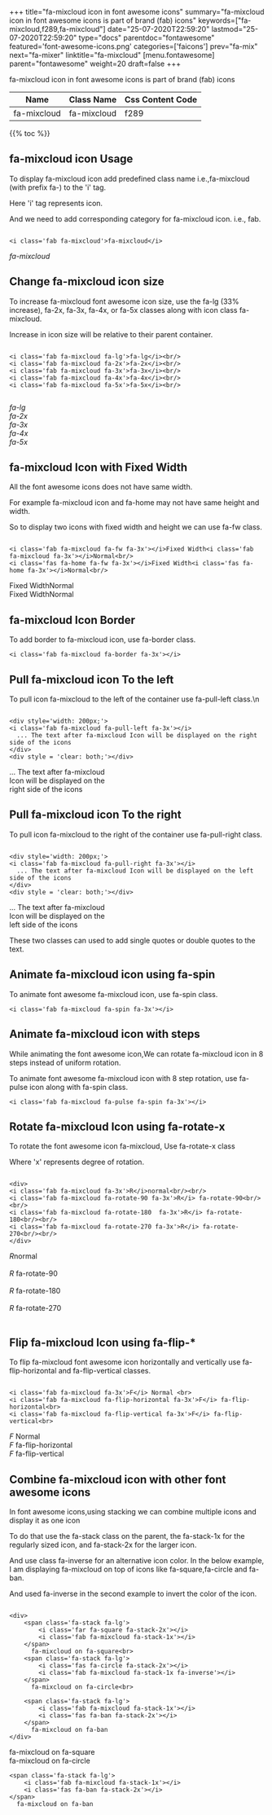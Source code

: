 +++
title="fa-mixcloud icon in font awesome icons"
summary="fa-mixcloud icon in font awesome icons is part of brand (fab) icons"
keywords=["fa-mixcloud,f289,fa-mixcloud"]
date="25-07-2020T22:59:20"
lastmod="25-07-2020T22:59:20"
type="docs"
parentdoc="fontawesome"
featured='font-awesome-icons.png'
categories=['faicons']
prev="fa-mix"
next="fa-mixer"
linktitle="fa-mixcloud"
[menu.fontawesome]
parent="fontawesome"
weight=20
draft=false
+++


fa-mixcloud icon in font awesome icons is part of brand (fab) icons

<div class='table-responsive'><table class='table'><thead><tr><th>Name</th><th>Class Name</th><th>Css Content Code</th></tr></thead><tbody><tr><td>fa-mixcloud</td><td>fa-mixcloud</td><td>f289</td></tr></tbody></table></div>


{{% toc %}}


## fa-mixcloud icon Usage

To display fa-mixcloud icon add predefined class name i.e.,fa-mixcloud (with prefix fa-) to the 'i' tag.

Here 'i' tag represents icon.

And we need to add corresponding category for fa-mixcloud icon. i.e., fab.


```

<i class='fab fa-mixcloud'>fa-mixcloud</i>
```

<i class='fab fa-mixcloud'>fa-mixcloud</i>




## Change fa-mixcloud icon size
To increase fa-mixcloud font awesome icon size, use the fa-lg (33% increase), fa-2x, fa-3x, fa-4x, or fa-5x classes along with icon class fa-mixcloud.

Increase in icon size will be relative to their parent container. 

```

<i class='fab fa-mixcloud fa-lg'>fa-lg</i><br/>
<i class='fab fa-mixcloud fa-2x'>fa-2x</i><br/>
<i class='fab fa-mixcloud fa-3x'>fa-3x</i><br/>
<i class='fab fa-mixcloud fa-4x'>fa-4x</i><br/>
<i class='fab fa-mixcloud fa-5x'>fa-5x</i><br/>
            
```

<i class='fab fa-mixcloud fa-lg'>fa-lg</i><br/>
<i class='fab fa-mixcloud fa-2x'>fa-2x</i><br/>
<i class='fab fa-mixcloud fa-3x'>fa-3x</i><br/>
<i class='fab fa-mixcloud fa-4x'>fa-4x</i><br/>
<i class='fab fa-mixcloud fa-5x'>fa-5x</i><br/>
            



## fa-mixcloud Icon with Fixed Width 

All the font awesome icons does not have same width.

For example fa-mixcloud icon and fa-home may not have same height and width.

So to display two icons with fixed width and height we can use fa-fw class.


```

<i class='fab fa-mixcloud fa-fw fa-3x'></i>Fixed Width<i class='fab fa-mixcloud fa-3x'></i>Normal<br/>
<i class='fas fa-home fa-fw fa-3x'></i>Fixed Width<i class='fas fa-home fa-3x'></i>Normal<br/>
```

<i class='fab fa-mixcloud fa-fw fa-3x'></i>Fixed Width<i class='fab fa-mixcloud fa-3x'></i>Normal<br/>
<i class='fas fa-home fa-fw fa-3x'></i>Fixed Width<i class='fas fa-home fa-3x'></i>Normal<br/>



## fa-mixcloud Icon Border 

To add border to fa-mixcloud icon, use fa-border class.


```
<i class='fab fa-mixcloud fa-border fa-3x'></i>

```
<i class='fab fa-mixcloud fa-border fa-3x'></i>





## Pull fa-mixcloud icon To the left

To pull icon fa-mixcloud to the left of the container use fa-pull-left class.\n

```

<div style='width: 200px;'>
<i class='fab fa-mixcloud fa-pull-left fa-3x'></i>
  ... The text after fa-mixcloud Icon will be displayed on the right side of the icons
</div>
<div style = 'clear: both;'></div>
```

<div style='width: 200px;'>
<i class='fab fa-mixcloud fa-pull-left fa-3x'></i>
  ... The text after fa-mixcloud Icon will be displayed on the right side of the icons
</div>
<div style = 'clear: both;'></div>




## Pull fa-mixcloud icon To the right
To pull icon fa-mixcloud to the right of the container use fa-pull-right class.

```

<div style='width: 200px;'>
<i class='fab fa-mixcloud fa-pull-right fa-3x'></i>
  ... The text after fa-mixcloud Icon will be displayed on the left side of the icons
</div>
<div style = 'clear: both;'></div>
```

<div style='width: 200px;'>
<i class='fab fa-mixcloud fa-pull-right fa-3x'></i>
  ... The text after fa-mixcloud Icon will be displayed on the left side of the icons
</div>
<div style = 'clear: both;'></div>

These two classes can used to add single quotes or double quotes to the text.


## Animate fa-mixcloud icon using fa-spin
To animate font awesome fa-mixcloud icon, use fa-spin class.

```
<i class='fab fa-mixcloud fa-spin fa-3x'></i>
```
<i class='fab fa-mixcloud fa-spin fa-3x'></i>




## Animate fa-mixcloud icon with steps
While animating the font awesome icon,We can rotate fa-mixcloud icon in 8 steps instead of uniform rotation.

To animate font awesome fa-mixcloud icon with 8 step rotation, use fa-pulse icon along with fa-spin class.


```
<i class='fab fa-mixcloud fa-pulse fa-spin fa-3x'></i>

```
<i class='fab fa-mixcloud fa-pulse fa-spin fa-3x'></i>





## Rotate fa-mixcloud Icon using fa-rotate-x
To rotate the font awesome icon fa-mixcloud, Use fa-rotate-x class

Where 'x' represents degree of rotation.


```

<div>
<i class='fab fa-mixcloud fa-3x'>R</i>normal<br/><br/>
<i class='fab fa-mixcloud fa-rotate-90 fa-3x'>R</i> fa-rotate-90<br/><br/> 
<i class='fab fa-mixcloud fa-rotate-180  fa-3x'>R</i> fa-rotate-180<br/><br/> 
<i class='fab fa-mixcloud fa-rotate-270 fa-3x'>R</i> fa-rotate-270<br/><br/>
</div>
```

<div>
<i class='fab fa-mixcloud fa-3x'>R</i>normal<br/><br/>
<i class='fab fa-mixcloud fa-rotate-90 fa-3x'>R</i> fa-rotate-90<br/><br/> 
<i class='fab fa-mixcloud fa-rotate-180  fa-3x'>R</i> fa-rotate-180<br/><br/> 
<i class='fab fa-mixcloud fa-rotate-270 fa-3x'>R</i> fa-rotate-270<br/><br/>
</div>




## Flip fa-mixcloud Icon using fa-flip-*
To flip fa-mixcloud font awesome icon horizontally and vertically use fa-flip-horizontal and fa-flip-vertical classes. 

```

<i class='fab fa-mixcloud fa-3x'>F</i> Normal <br>
<i class='fab fa-mixcloud fa-flip-horizontal fa-3x'>F</i> fa-flip-horizontal<br>
<i class='fab fa-mixcloud fa-flip-vertical fa-3x'>F</i> fa-flip-vertical<br>
```

<i class='fab fa-mixcloud fa-3x'>F</i> Normal <br>
<i class='fab fa-mixcloud fa-flip-horizontal fa-3x'>F</i> fa-flip-horizontal<br>
<i class='fab fa-mixcloud fa-flip-vertical fa-3x'>F</i> fa-flip-vertical<br>




## Combine fa-mixcloud icon with other font awesome icons
In font awesome icons,using stacking we can combine multiple icons and display it as one icon 

To do that use the fa-stack class on the parent, the fa-stack-1x for the regularly sized icon, and fa-stack-2x for the larger icon.

And use class fa-inverse for an alternative icon color. 
In the below example, I am displaying fa-mixcloud on top of icons like fa-square,fa-circle and fa-ban.

And used fa-inverse in the second example to invert the color of the icon.

```

<div>
    <span class='fa-stack fa-lg'>
        <i class='far fa-square fa-stack-2x'></i>
        <i class='fab fa-mixcloud fa-stack-1x'></i>
    </span>
      fa-mixcloud on fa-square<br>
    <span class='fa-stack fa-lg'>
        <i class='fas fa-circle fa-stack-2x'></i>
        <i class='fab fa-mixcloud fa-stack-1x fa-inverse'></i>
    </span>
      fa-mixcloud on fa-circle<br>

    <span class='fa-stack fa-lg'>
        <i class='fab fa-mixcloud fa-stack-1x'></i>
        <i class='fas fa-ban fa-stack-2x'></i>
    </span>
      fa-mixcloud on fa-ban
</div>
```

<div>
    <span class='fa-stack fa-lg'>
        <i class='far fa-square fa-stack-2x'></i>
        <i class='fab fa-mixcloud fa-stack-1x'></i>
    </span>
      fa-mixcloud on fa-square<br>
    <span class='fa-stack fa-lg'>
        <i class='fas fa-circle fa-stack-2x'></i>
        <i class='fab fa-mixcloud fa-stack-1x fa-inverse'></i>
    </span>
      fa-mixcloud on fa-circle<br>

    <span class='fa-stack fa-lg'>
        <i class='fab fa-mixcloud fa-stack-1x'></i>
        <i class='fas fa-ban fa-stack-2x'></i>
    </span>
      fa-mixcloud on fa-ban
</div>







